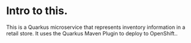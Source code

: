 # Intro to this.
This is a Quarkus microservice that represents inventory information in a retail store. It uses the Quarkus Maven Plugin to deploy to OpenShift..

